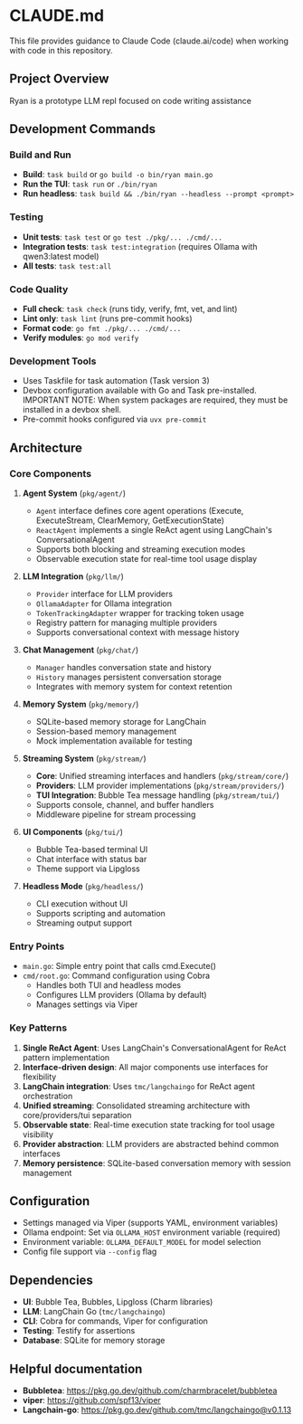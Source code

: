 # CLAUDE.md

This file provides guidance to Claude Code (claude.ai/code) when working with code in this repository.

## Project Overview

Ryan is a prototype LLM repl focused on code writing assistance

## Development Commands

### Build and Run
- **Build**: `task build` or `go build -o bin/ryan main.go`
- **Run the TUI**: `task run` or `./bin/ryan`
- **Run headless**: `task build && ./bin/ryan --headless --prompt <prompt>`

### Testing
- **Unit tests**: `task test` or `go test ./pkg/... ./cmd/...`
- **Integration tests**: `task test:integration` (requires Ollama with qwen3:latest model)
- **All tests**: `task test:all`

### Code Quality
- **Full check**: `task check` (runs tidy, verify, fmt, vet, and lint)
- **Lint only**: `task lint` (runs pre-commit hooks)
- **Format code**: `go fmt ./pkg/... ./cmd/...`
- **Verify modules**: `go mod verify`

### Development Tools
- Uses Taskfile for task automation (Task version 3)
- Devbox configuration available with Go and Task pre-installed. IMPORTANT NOTE: When system packages are required, they must be installed in a devbox shell.
- Pre-commit hooks configured via `uvx pre-commit`

## Architecture

### Core Components

1. **Agent System** (`pkg/agent/`)
   - `Agent` interface defines core agent operations (Execute, ExecuteStream, ClearMemory, GetExecutionState)
   - `ReactAgent` implements a single ReAct agent using LangChain's ConversationalAgent
   - Supports both blocking and streaming execution modes
   - Observable execution state for real-time tool usage display

2. **LLM Integration** (`pkg/llm/`)
   - `Provider` interface for LLM providers
   - `OllamaAdapter` for Ollama integration
   - `TokenTrackingAdapter` wrapper for tracking token usage
   - Registry pattern for managing multiple providers
   - Supports conversational context with message history

3. **Chat Management** (`pkg/chat/`)
   - `Manager` handles conversation state and history
   - `History` manages persistent conversation storage
   - Integrates with memory system for context retention

4. **Memory System** (`pkg/memory/`)
   - SQLite-based memory storage for LangChain
   - Session-based memory management
   - Mock implementation available for testing

5. **Streaming System** (`pkg/stream/`)
   - **Core**: Unified streaming interfaces and handlers (`pkg/stream/core/`)
   - **Providers**: LLM provider implementations (`pkg/stream/providers/`)
   - **TUI Integration**: Bubble Tea message handling (`pkg/stream/tui/`)
   - Supports console, channel, and buffer handlers
   - Middleware pipeline for stream processing

6. **UI Components** (`pkg/tui/`)
   - Bubble Tea-based terminal UI
   - Chat interface with status bar
   - Theme support via Lipgloss

7. **Headless Mode** (`pkg/headless/`)
   - CLI execution without UI
   - Supports scripting and automation
   - Streaming output support

### Entry Points
- `main.go`: Simple entry point that calls cmd.Execute()
- `cmd/root.go`: Command configuration using Cobra
  - Handles both TUI and headless modes
  - Configures LLM providers (Ollama by default)
  - Manages settings via Viper

### Key Patterns

1. **Single ReAct Agent**: Uses LangChain's ConversationalAgent for ReAct pattern implementation
2. **Interface-driven design**: All major components use interfaces for flexibility
3. **LangChain integration**: Uses `tmc/langchaingo` for ReAct agent orchestration
4. **Unified streaming**: Consolidated streaming architecture with core/providers/tui separation
5. **Observable state**: Real-time execution state tracking for tool usage visibility
6. **Provider abstraction**: LLM providers are abstracted behind common interfaces
7. **Memory persistence**: SQLite-based conversation memory with session management

## Configuration

- Settings managed via Viper (supports YAML, environment variables)
- Ollama endpoint: Set via `OLLAMA_HOST` environment variable (required)
- Environment variable: `OLLAMA_DEFAULT_MODEL` for model selection
- Config file support via `--config` flag

## Dependencies

- **UI**: Bubble Tea, Bubbles, Lipgloss (Charm libraries)
- **LLM**: LangChain Go (`tmc/langchaingo`)
- **CLI**: Cobra for commands, Viper for configuration
- **Testing**: Testify for assertions
- **Database**: SQLite for memory storage

## Helpful documentation

- **Bubbletea**: https://pkg.go.dev/github.com/charmbracelet/bubbletea
- **viper**: https://github.com/spf13/viper
- **Langchain-go**: https://pkg.go.dev/github.com/tmc/langchaingo@v0.1.13

